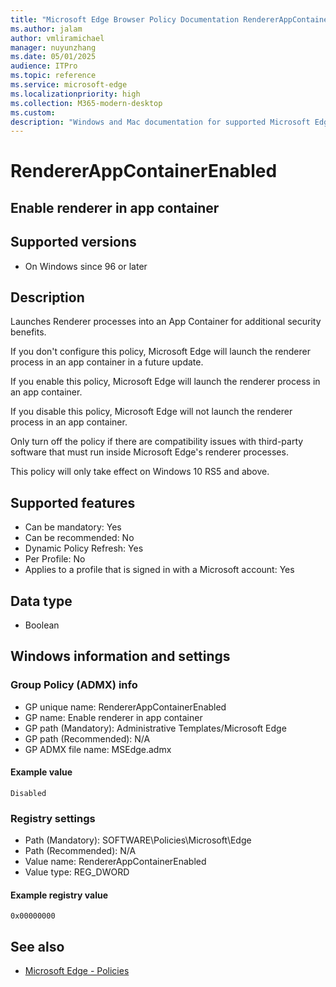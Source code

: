 ```yaml
---
title: "Microsoft Edge Browser Policy Documentation RendererAppContainerEnabled"
ms.author: jalam
author: vmliramichael
manager: nuyunzhang
ms.date: 05/01/2025
audience: ITPro
ms.topic: reference
ms.service: microsoft-edge
ms.localizationpriority: high
ms.collection: M365-modern-desktop
ms.custom:
description: "Windows and Mac documentation for supported Microsoft Edge Browser policy: Enable renderer in app container"
---
```


<!--THIS FILE IS AUTOMATICALLY GENERATED. MANUAL CHANGES WILL BE OVERWRITTEN.-->
<!--Please contact the Microsoft Edge Manageability team with any questions.-->

# RendererAppContainerEnabled

## Enable renderer in app container


## Supported versions

- On Windows since 96 or later

## Description

Launches Renderer processes into an App Container for
additional security benefits.

If you don't configure this policy, Microsoft Edge will launch the renderer process in an app
container in a future update.

If you enable this policy, Microsoft Edge will launch the renderer process in an app container.

If you disable this policy, Microsoft Edge will not launch the renderer process in an app container.

Only turn off the policy if there are compatibility issues with
third-party software that must run inside Microsoft Edge's renderer processes.

This policy will only take effect on Windows 10 RS5 and above.

## Supported features

- Can be mandatory: Yes
- Can be recommended: No
- Dynamic Policy Refresh: Yes
- Per Profile: No
- Applies to a profile that is signed in with a Microsoft account: Yes

## Data type

- Boolean

## Windows information and settings

### Group Policy (ADMX) info

- GP unique name: RendererAppContainerEnabled
- GP name: Enable renderer in app container
- GP path (Mandatory): Administrative Templates/Microsoft Edge
- GP path (Recommended): N/A
- GP ADMX file name: MSEdge.admx

#### Example value

```
Disabled
```

### Registry settings

- Path (Mandatory): SOFTWARE\Policies\Microsoft\Edge
- Path (Recommended): N/A
- Value name: RendererAppContainerEnabled
- Value type: REG_DWORD

#### Example registry value

```
0x00000000
```


## See also
- [Microsoft Edge - Policies](../microsoft-edge-policies.md)

